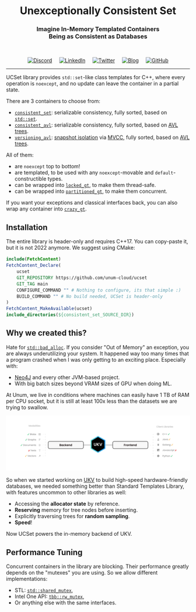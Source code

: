 <h1 align="center">Unexceptionally Consistent Set</h1>
<h3 align="center">
Imagine In-Memory Templated Containers<br/>
Being as Consistent as Databases<br/>
</h3>
<br/>

<p align="center">
<a href="https://discord.gg/njybmcBEay"><img height="25" src="https://github.com/unum-cloud/ukv/raw/main/assets/icons/discord.svg" alt="Discord"></a>
&nbsp;&nbsp;&nbsp;
<a href="https://www.linkedin.com/company/unum-cloud/"><img height="25" src="https://github.com/unum-cloud/ukv/raw/main/assets/icons/linkedin.svg" alt="LinkedIn"></a>
&nbsp;&nbsp;&nbsp;
<a href="https://twitter.com/unum_cloud"><img height="25" src="https://github.com/unum-cloud/ukv/raw/main/assets/icons/twitter.svg" alt="Twitter"></a>
&nbsp;&nbsp;&nbsp;
<a href="https://unum.cloud/post"><img height="25" src="https://github.com/unum-cloud/ukv/raw/main/assets/icons/blog.svg" alt="Blog"></a>
&nbsp;&nbsp;&nbsp;
<a href="https://github.com/unum-cloud/ucset"><img height="25" src="https://github.com/unum-cloud/ukv/raw/main/assets/icons/github.svg" alt="GitHub"></a>
</p>

---

UCSet library provides `std::set`-like class templates for C++, where every operation is `noexcept`, and no update can leave the container in a partial state.

There are 3 containers to choose from:

- [`consistent_set`][consistent_set]: serializable consistency, fully sorted, based on [`std::set`][stl-set].
- [`consistent_avl`][consistent_avl]: serializable consistency, fully sorted, based on [AVL trees][avl].
- [`versioning_avl`][versioning_avl]: [snapshot isolation][snapshot] via [MVCC][mvcc], fully sorted, based on [AVL trees][avl].

All of them:

- are `noexcept` top to bottom!
- are templated, to be used with any `noexcept`-movable and `default`-constructible types.
- can be wrapped into [`locked_gt`][locked], to make them thread-safe.
- can be wrapped into [`partitioned_gt`][partitioned], to make them concurrent.

If you want your exceptions and classical interfaces back, you can also wrap any container into [`crazy_gt`][crazy].

## Installation

The entire library is header-only and requires C++17.
You can copy-paste it, but it is not 2022 anymore.
We suggest using CMake:

```cmake
include(FetchContent)
FetchContent_Declare(
    ucset
    GIT_REPOSITORY https://github.com/unum-cloud/ucset
    GIT_TAG main
    CONFIGURE_COMMAND "" # Nothing to configure, its that simple :)
    BUILD_COMMAND "" # No build needed, UCSet is header-only
)
FetchContent_MakeAvailable(ucset)
include_directories(${consistent_set_SOURCE_DIR})
```

## Why we created this?

Hate for [`std::bad_alloc`](https://en.cppreference.com/w/cpp/memory/new/bad_alloc).
If you consider "Out of Memory" an exception, you are always underutilizing your system.
It happened way too many times that a program crashed when I was only getting to an exciting place.
Especially with:

- [Neo4J][neo4j] and every other JVM-based project.
- With big batch sizes beyond VRAM sizes of GPU when doing ML.

At Unum, we live in conditions where machines can easily have 1 TB of RAM per CPU socket, but it is still at least 100x less than the datasets we are trying to swallow.

![UKV Landscape](https://github.com/unum-cloud/ukv/raw/main/assets/charts/Intro.png)

So when we started working on [UKV][ukv] to build high-speed hardware-friendly databases, we needed something better than Standard Templates Library, with features uncommon to other libraries as well:

- Accessing the **allocator state** by reference.
- **Reserving** memory for tree nodes before inserting.
- Explicitly traversing trees for **random sampling**.
- **Speed**!

Now UCSet powers the in-memory backend of UKV.

## Performance Tuning

Concurrent containers in the library are blocking.
Their performance greatly depends on the "mutexes" you are using.
So we allow different implementations:

- STL: [`std::shared_mutex`][stl-shared_mutex],
- Intel One API: [`tbb::rw_mutex`][tbb],
- Or anything else with the same interfaces.


[stl-set]: https://en.cppreference.com/w/cpp/container/set
[stl-shared_mutex]: https://en.cppreference.com/w/cpp/thread/shared_mutex
[avl]: https://en.wikipedia.org/wiki/AVL_tree
[tbb]: https://spec.oneapi.io/versions/latest/elements/oneTBB/source/named_requirements/mutexes/rw_mutex.html#readerwritermutex
[dbms]: https://en.wikipedia.org/wiki/Database
[mvcc]: https://en.wikipedia.org/wiki/Multiversion_concurrency_control
[neo4j]: http://neo4j.com
[snapshot]: https://jepsen.io/consistency/models/snapshot-isolation

[ukv]: https://github.com/unum-cloud/ukv
[consistent_set]: tree/main/include/ucset/consistent_set.hpp
[consistent_avl]: tree/main/include/ucset/consistent_avl.hpp
[versioning_avl]: tree/main/include/ucset/versioning_avl.hpp
[locked]: tree/main/include/ucset/locked.hpp
[partitioned]: tree/main/include/ucset/partitioned.hpp
[crazy]: tree/main/include/ucset/crazy.hpp
